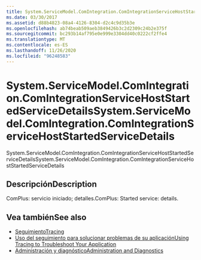 ```yaml
---
title: System.ServiceModel.ComIntegration.ComIntegrationServiceHostStartedServiceDetails
ms.date: 03/30/2017
ms.assetid: d88b4823-08a4-4126-8304-d2c4c9d35b3e
ms.openlocfilehash: ab74beab509aeb3849426b3c2d2309c24b2e375f
ms.sourcegitcommit: bc293b14af795e0e999e3304dd40c0222cf2ffe4
ms.translationtype: MT
ms.contentlocale: es-ES
ms.lasthandoff: 11/26/2020
ms.locfileid: "96248583"
---
```

# <a name="systemservicemodelcomintegrationcomintegrationservicehoststartedservicedetails"></a><span data-ttu-id="aace5-102">System.ServiceModel.ComIntegration.ComIntegrationServiceHostStartedServiceDetails</span><span class="sxs-lookup"><span data-stu-id="aace5-102">System.ServiceModel.ComIntegration.ComIntegrationServiceHostStartedServiceDetails</span></span>

<span data-ttu-id="aace5-103">System.ServiceModel.ComIntegration.ComIntegrationServiceHostStartedServiceDetails</span><span class="sxs-lookup"><span data-stu-id="aace5-103">System.ServiceModel.ComIntegration.ComIntegrationServiceHostStartedServiceDetails</span></span>  
  
## <a name="description"></a><span data-ttu-id="aace5-104">Descripción</span><span class="sxs-lookup"><span data-stu-id="aace5-104">Description</span></span>  

 <span data-ttu-id="aace5-105">ComPlus: servicio iniciado; detalles.</span><span class="sxs-lookup"><span data-stu-id="aace5-105">ComPlus: Started service: details.</span></span>  
  
## <a name="see-also"></a><span data-ttu-id="aace5-106">Vea también</span><span class="sxs-lookup"><span data-stu-id="aace5-106">See also</span></span>

- [<span data-ttu-id="aace5-107">Seguimiento</span><span class="sxs-lookup"><span data-stu-id="aace5-107">Tracing</span></span>](index.md)
- [<span data-ttu-id="aace5-108">Uso del seguimiento para solucionar problemas de su aplicación</span><span class="sxs-lookup"><span data-stu-id="aace5-108">Using Tracing to Troubleshoot Your Application</span></span>](using-tracing-to-troubleshoot-your-application.md)
- [<span data-ttu-id="aace5-109">Administración y diagnóstico</span><span class="sxs-lookup"><span data-stu-id="aace5-109">Administration and Diagnostics</span></span>](../index.md)
